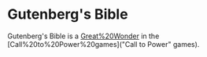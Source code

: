 # Gutenberg's Bible

Gutenberg's Bible is a [Great%20Wonder](wonder) in the [Call%20to%20Power%20games]("Call to Power" games).